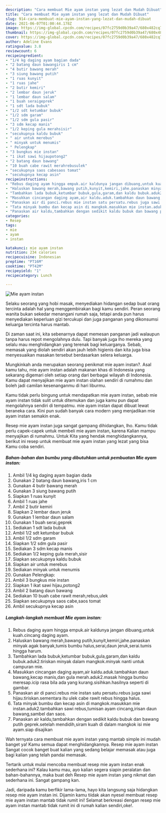 ```yaml
---
description: "Cara membuat Mie ayam instan yang lezat dan Mudah Dibuat"
title: "Cara membuat Mie ayam instan yang lezat dan Mudah Dibuat"
slug: 914-cara-membuat-mie-ayam-instan-yang-lezat-dan-mudah-dibuat
date: 2021-06-07T01:00:44.178Z
image: https://img-global.cpcdn.com/recipes/07fc2759d0b39a47/680x482cq70/mie-ayam-instan-foto-resep-utama.jpg
thumbnail: https://img-global.cpcdn.com/recipes/07fc2759d0b39a47/680x482cq70/mie-ayam-instan-foto-resep-utama.jpg
cover: https://img-global.cpcdn.com/recipes/07fc2759d0b39a47/680x482cq70/mie-ayam-instan-foto-resep-utama.jpg
author: Adeline Evans
ratingvalue: 3.8
reviewcount: 6
recipeingredient:
- "1/4 kg daging ayam bagian dada"
- "2 batang daun bawangiris 1 cm"
- "4 butir bawang merah"
- "3 siung bawang putih"
- "1 ruas kunyit"
- "1 ruas jahe"
- "2 butir kemiri"
- "2 lembar daun jeruk"
- "1 lembar daun salam"
- "1 buah seraigeprek"
- "1 sdt lada bubuk"
- "1/2 sdt ketumbar bubuk"
- "1/2 sdm garam"
- "1/2 sdm gula pasir"
- "3 sdm kecap manis"
- "1/2 keping gula merahsisir"
- "secukupnya kaldu bubuk"
- " air untuk merebus"
- " minyak untuk menumis"
- " Pelengkap"
- "3 bungkus mie instan"
- "1 ikat sawi hijaupotong2"
- "2 batang daun bawang"
- "10 buah cabe rawit merahrebusulek"
- "secukupnya saos cabesaos tomat"
- "secukupnya kecap asin"
recipeinstructions:
- "Rebus daging ayam hingga empuk.air kaldunya jangan dibuang,untuk kuah.cincang daging ayam."
- "Haluskan bawang merah,bawang putih,kunyit,kemiri,jahe.panaskan minyak agak banyak,tumis bumbu halus,serai,daun jeruk,serai.tumis hingga harum."
- "Tambahkan lada bubuk,ketumbar bubuk,gula,garam,dan kaldu bubuk.aduk2.tiriskan minyak dalam mangkok.minyak nanti untuk campuran mie."
- "Masukkan cincangan daging ayam,air kaldu.aduk.tambahkan daun bawang,kecap manis,dan gula merah.aduk2.masak hingga bumbu meresap.icip rasa bila ada yang kurang.sisihkan.hasilnya seperti di gambar."
- "Panaskan air di panci.rebus mie instan satu persatu.rebus juga sawi hijau.tiriskan.sementara itu ulek cabe rawit rebus hingga halus."
- "Tata minyak bumbu dan kecap asin di mangkok.masukkan mie instan.aduk2.tambahkan sawi rebus,tumisan ayam cincang,irisan daun bawang,sambel dan saos."
- "Panaskan air kaldu,tambahkan dengan sedikit kaldu bubuk dan bawang putih geprek.setelah mendidih,siram kuah di dalam mangkok isi mie ayam.siap disajikan"
categories:
- Resep
tags:
- mie
- ayam
- instan

katakunci: mie ayam instan 
nutrition: 234 calories
recipecuisine: Indonesian
preptime: "PT16M"
cooktime: "PT42M"
recipeyield: "1"
recipecategory: Lunch

---
```



![Mie ayam instan](https://img-global.cpcdn.com/recipes/07fc2759d0b39a47/680x482cq70/mie-ayam-instan-foto-resep-utama.jpg)

Selaku seorang yang hobi masak, menyediakan hidangan sedap buat orang tercinta adalah hal yang menggembirakan bagi kamu sendiri. Peran seorang  wanita bukan sekedar menangani rumah saja, tetapi anda pun harus menyediakan keperluan gizi tercukupi dan juga panganan yang dikonsumsi keluarga tercinta harus mantab.

Di zaman  saat ini, kita sebenarnya dapat memesan panganan jadi walaupun tanpa harus repot mengolahnya dulu. Tapi banyak juga lho mereka yang selalu mau menghidangkan yang terenak bagi keluarganya. Sebab, memasak yang diolah sendiri akan jauh lebih higienis dan kita juga bisa menyesuaikan masakan tersebut berdasarkan selera keluarga. 



Mungkinkah anda merupakan seorang penikmat mie ayam instan?. Asal kamu tahu, mie ayam instan adalah makanan khas di Indonesia yang sekarang digemari oleh setiap orang dari berbagai wilayah di Indonesia. Kamu dapat menyajikan mie ayam instan olahan sendiri di rumahmu dan boleh jadi camilan kesenanganmu di hari liburmu.

Kamu tidak perlu bingung untuk mendapatkan mie ayam instan, sebab mie ayam instan tidak sulit untuk ditemukan dan juga kamu pun dapat mengolahnya sendiri di tempatmu. mie ayam instan dapat dibuat lewat beraneka cara. Kini pun sudah banyak cara modern yang menjadikan mie ayam instan semakin enak.

Resep mie ayam instan juga sangat gampang dihidangkan, lho. Kamu tidak perlu capek-capek untuk membeli mie ayam instan, karena Kalian mampu menyajikan di rumahmu. Untuk Kita yang hendak menghidangkannya, berikut ini resep untuk membuat mie ayam instan yang lezat yang bisa Kamu coba sendiri.

<!--inarticleads1-->

##### Bahan-bahan dan bumbu yang dibutuhkan untuk pembuatan Mie ayam instan:

1. Ambil 1/4 kg daging ayam bagian dada
1. Gunakan 2 batang daun bawang,iris 1 cm
1. Gunakan 4 butir bawang merah
1. Gunakan 3 siung bawang putih
1. Siapkan 1 ruas kunyit
1. Ambil 1 ruas jahe
1. Ambil 2 butir kemiri
1. Siapkan 2 lembar daun jeruk
1. Gunakan 1 lembar daun salam
1. Gunakan 1 buah serai,geprek
1. Sediakan 1 sdt lada bubuk
1. Ambil 1/2 sdt ketumbar bubuk
1. Ambil 1/2 sdm garam
1. Siapkan 1/2 sdm gula pasir
1. Sediakan 3 sdm kecap manis
1. Sediakan 1/2 keping gula merah,sisir
1. Siapkan secukupnya kaldu bubuk
1. Siapkan  air untuk merebus
1. Sediakan  minyak untuk menumis
1. Gunakan  Pelengkap:
1. Ambil 3 bungkus mie instan
1. Siapkan 1 ikat sawi hijau,potong2
1. Ambil 2 batang daun bawang
1. Sediakan 10 buah cabe rawit merah,rebus,ulek
1. Siapkan secukupnya saos cabe,saos tomat
1. Ambil secukupnya kecap asin




<!--inarticleads2-->

##### Langkah-langkah membuat Mie ayam instan:

1. Rebus daging ayam hingga empuk.air kaldunya jangan dibuang,untuk kuah.cincang daging ayam.
1. Haluskan bawang merah,bawang putih,kunyit,kemiri,jahe.panaskan minyak agak banyak,tumis bumbu halus,serai,daun jeruk,serai.tumis hingga harum.
1. Tambahkan lada bubuk,ketumbar bubuk,gula,garam,dan kaldu bubuk.aduk2.tiriskan minyak dalam mangkok.minyak nanti untuk campuran mie.
1. Masukkan cincangan daging ayam,air kaldu.aduk.tambahkan daun bawang,kecap manis,dan gula merah.aduk2.masak hingga bumbu meresap.icip rasa bila ada yang kurang.sisihkan.hasilnya seperti di gambar.
1. Panaskan air di panci.rebus mie instan satu persatu.rebus juga sawi hijau.tiriskan.sementara itu ulek cabe rawit rebus hingga halus.
1. Tata minyak bumbu dan kecap asin di mangkok.masukkan mie instan.aduk2.tambahkan sawi rebus,tumisan ayam cincang,irisan daun bawang,sambel dan saos.
1. Panaskan air kaldu,tambahkan dengan sedikit kaldu bubuk dan bawang putih geprek.setelah mendidih,siram kuah di dalam mangkok isi mie ayam.siap disajikan




Wah ternyata cara membuat mie ayam instan yang mantab simple ini mudah banget ya! Kamu semua dapat menghidangkannya. Resep mie ayam instan Sangat cocok banget buat kalian yang sedang belajar memasak atau juga bagi kalian yang telah pandai memasak.

Tertarik untuk mulai mencoba membuat resep mie ayam instan enak sederhana ini? Kalau kamu mau, ayo kalian segera siapin peralatan dan bahan-bahannya, maka buat deh Resep mie ayam instan yang nikmat dan sederhana ini. Sangat gampang kan. 

Jadi, daripada kamu berfikir lama-lama, hayo kita langsung saja hidangkan resep mie ayam instan ini. Dijamin kamu tiidak akan nyesel membuat resep mie ayam instan mantab tidak rumit ini! Selamat berkreasi dengan resep mie ayam instan mantab tidak rumit ini di rumah kalian sendiri,oke!.

